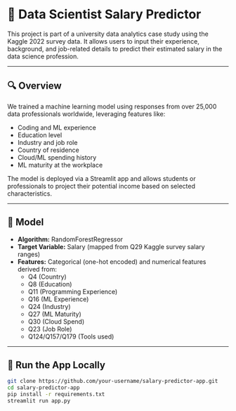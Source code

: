 # 💼 Data Scientist Salary Predictor

This project is part of a university data analytics case study using the Kaggle 2022 survey data. It allows users to input their experience, background, and job-related details to predict their estimated salary in the data science profession.

---

## 🔍 Overview

We trained a machine learning model using responses from over 25,000 data professionals worldwide, leveraging features like:

- Coding and ML experience
- Education level
- Industry and job role
- Country of residence
- Cloud/ML spending history
- ML maturity at the workplace

The model is deployed via a Streamlit app and allows students or professionals to project their potential income based on selected characteristics.

---

## 🧠 Model

- **Algorithm:** RandomForestRegressor
- **Target Variable:** Salary (mapped from Q29 Kaggle survey salary ranges)
- **Features:** Categorical (one-hot encoded) and numerical features derived from:
  - Q4 (Country)
  - Q8 (Education)
  - Q11 (Programming Experience)
  - Q16 (ML Experience)
  - Q24 (Industry)
  - Q27 (ML Maturity)
  - Q30 (Cloud Spend)
  - Q23 (Job Role)
  - Q124/Q157/Q179 (Tools used)

---

## 🚀 Run the App Locally

```bash
git clone https://github.com/your-username/salary-predictor-app.git
cd salary-predictor-app
pip install -r requirements.txt
streamlit run app.py
